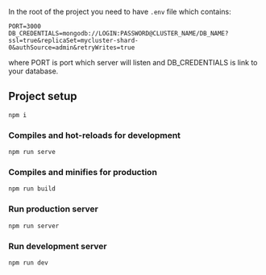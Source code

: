 In the root of the project you need to have `.env` file which contains:

```
PORT=3000
DB_CREDENTIALS=mongodb://LOGIN:PASSWORD@CLUSTER_NAME/DB_NAME?ssl=true&replicaSet=mycluster-shard-0&authSource=admin&retryWrites=true
```
where PORT is port which server will listen and DB_CREDENTIALS is link to your database.

## Project setup
```
npm i
```

### Compiles and hot-reloads for development
```
npm run serve
```

### Compiles and minifies for production
```
npm run build
```

### Run production server
```
npm run server
```

### Run development server
```
npm run dev
```
